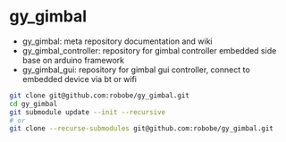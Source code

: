 # gy_gimbal

- gy_gimbal: meta repository documentation and wiki
- gy_gimbal_controller: repository for gimbal controller embedded side base on arduino framework
- gy_gimbal_gui: repository for gimbal gui controller, connect to embedded device via bt or wifi

```bash
git clone git@github.com:robobe/gy_gimbal.git
cd gy_gimbal
git submodule update --init --recursive
# or
git clone --recurse-submodules git@github.com:robobe/gy_gimbal.git
```